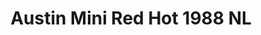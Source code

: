 ---
    title: Austin Mini Red Hot 1988 NL
    slug: Austin-Mini-Red-Hot-1988-NL
    description:
    code: Austin-Mini-Red-Hot-1988-NL
    image: https://cmdiy-archive.s3.us-east-1.amazonaws.com/adverts/images/Austin+Mini+Red+Hot+1988+NL.jpeg
    download: https://cmdiy-archive.s3.us-east-1.amazonaws.com/adverts/documents/Austin+Mini+Red+Hot+1988+NL.pdf
---